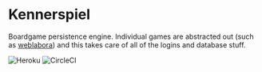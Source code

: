 Kennerspiel
=====================================

Boardgame persistence engine. Individual games are abstracted out (such as
[weblabora](http://github.com/philihp/weblabora)) and this takes care of all of the logins and
database stuff.

![Heroku](https://heroku-badge.herokuapp.com/?app=kennerspiel)
![CircleCI](https://circleci.com/gh/philihp/kennerspiel.svg?style=shield&circle-token=)

